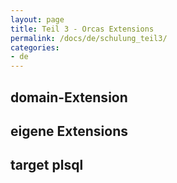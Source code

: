 ```yaml
---
layout: page
title: Teil 3 - Orcas Extensions
permalink: /docs/de/schulung_teil3/
categories: 
- de
---
```


## domain-Extension

## eigene Extensions

## target plsql

